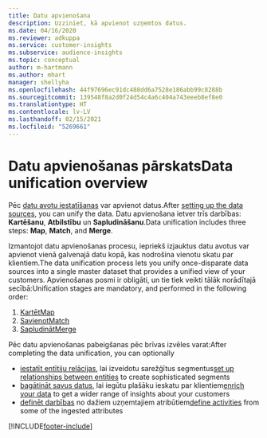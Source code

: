 ```yaml
---
title: Datu apvienošana
description: Uzziniet, kā apvienot uzņemtos datus.
ms.date: 04/16/2020
ms.reviewer: adkuppa
ms.service: customer-insights
ms.subservice: audience-insights
ms.topic: conceptual
author: m-hartmann
ms.author: mhart
manager: shellyha
ms.openlocfilehash: 44f97696ec91dc488dd6a7528e186abb99c8288b
ms.sourcegitcommit: 139548f8a2d0f24d54c4a6c404a743eeeb8ef8e0
ms.translationtype: HT
ms.contentlocale: lv-LV
ms.lasthandoff: 02/15/2021
ms.locfileid: "5269661"
---
```

# <a name="data-unification-overview"></a><span data-ttu-id="c9b78-103">Datu apvienošanas pārskats</span><span class="sxs-lookup"><span data-stu-id="c9b78-103">Data unification overview</span></span>

<span data-ttu-id="c9b78-104">Pēc [datu avotu iestatīšanas](data-sources.md) var apvienot datus.</span><span class="sxs-lookup"><span data-stu-id="c9b78-104">After [setting up the data sources](data-sources.md), you can unify the data.</span></span> <span data-ttu-id="c9b78-105">Datu apvienošana ietver trīs darbības: **Kartēšanu**, **Atbilstību** un **Sapludināšanu**.</span><span class="sxs-lookup"><span data-stu-id="c9b78-105">Data unification includes three steps: **Map**, **Match**, and **Merge**.</span></span>

<span data-ttu-id="c9b78-106">Izmantojot datu apvienošanas procesu, iepriekš izjauktus datu avotus var apvienot vienā galvenajā datu kopā, kas nodrošina vienotu skatu par klientiem.</span><span class="sxs-lookup"><span data-stu-id="c9b78-106">The data unification process lets you unify once-disparate data sources into a single master dataset that provides a unified view of your customers.</span></span> <span data-ttu-id="c9b78-107">Apvienošanas posmi ir obligāti, un tie tiek veikti tālāk norādītajā secībā:</span><span class="sxs-lookup"><span data-stu-id="c9b78-107">Unification stages are mandatory, and performed in the following order:</span></span>

1. [<span data-ttu-id="c9b78-108">Kartēt</span><span class="sxs-lookup"><span data-stu-id="c9b78-108">Map</span></span>](map-entities.md)
2. [<span data-ttu-id="c9b78-109">Savienot</span><span class="sxs-lookup"><span data-stu-id="c9b78-109">Match</span></span>](match-entities.md)
3. [<span data-ttu-id="c9b78-110">Sapludināt</span><span class="sxs-lookup"><span data-stu-id="c9b78-110">Merge</span></span>](merge-entities.md)

<span data-ttu-id="c9b78-111">Pēc datu apvienošanas pabeigšanas pēc brīvas izvēles varat:</span><span class="sxs-lookup"><span data-stu-id="c9b78-111">After completing the data unification, you can optionally</span></span>

- <span data-ttu-id="c9b78-112">[iestatīt entītiju relācijas](relationships.md), lai izveidotu sarežģītus segmentus</span><span class="sxs-lookup"><span data-stu-id="c9b78-112">[set up relationships between entities](relationships.md) to create sophisticated segments</span></span>
- <span data-ttu-id="c9b78-113">[bagātināt savus datus](enrichment-hub.md), lai iegūtu plašāku ieskatu par klientiem</span><span class="sxs-lookup"><span data-stu-id="c9b78-113">[enrich your data](enrichment-hub.md) to get a wider range of insights about your customers</span></span>
- <span data-ttu-id="c9b78-114">[definēt darbības](activities.md) no dažiem uzņemtajiem atribūtiem</span><span class="sxs-lookup"><span data-stu-id="c9b78-114">[define activities](activities.md) from some of the ingested attributes</span></span>


[!INCLUDE[footer-include](../includes/footer-banner.md)]